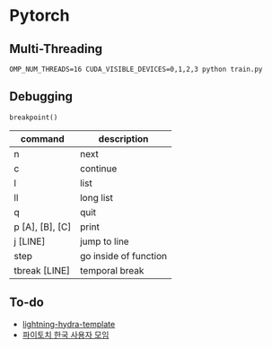 # Pytorch

## Multi-Threading
```
OMP_NUM_THREADS=16 CUDA_VISIBLE_DEVICES=0,1,2,3 python train.py
```

## Debugging
```
breakpoint()
```

|command | description |
| --- | --- |
| n | next |
| c | continue |
| l | list |
| ll | long list |
| q | quit | 
| p [A], [B], [C] | print |
| j [LINE] | jump to line |
| step | go inside of function |
| tbreak [LINE] | temporal break |

## To-do
- [lightning-hydra-template](https://github.com/ashleve/lightning-hydra-template)
- [파이토치 한국 사용자 모임](https://pytorch.kr/)
